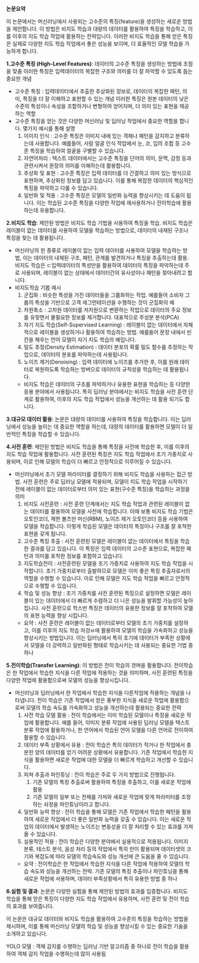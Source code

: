 **논문요약**

이 논문에서는 머신러닝에서 사용되는 고수준의 특징(feature)을 생성하는 새로운 방법을 제안합니다.
이 방법은 비지도 학습과 대량의 데이터를 활용하여 특징을 학습하고, 이를 이후의 지도 학습 작업에 활용하는 전략입니다.
이러한 비지도 학습을 통해 얻은 특징은 실제로 다양한 지도 학습 작업에서 좋은 성능을 보이며, 더 효율적인 모델 학습을 가능하게 합니다.

**1.고수준 특징 (High-Level Features)**: 데이터의 고수준 특징을 생성하는 방법에 초점을 맞춤
이러한 특징은 입력데이터의 복잡한 구조와 의미를 더 잘 파악할 수 있도록 돕는 중요한 개념
- 고수준 특징 : 입력데이터에서 추출한 추상화된 정보로, 데이터의 복잡한 패턴, 의미, 특징을 더 잘 이해하고 표현할 수 있는 개념 이러한 특징은 원본 데이터의 낮은 수준의 특성이나 속성을 조합하거나 변형하여 얻어지며, 더 의미 있는 표현을 제공하는 역할
- 고수준 특징을 얻는 것은 다양한 머신러닝 및 딥러닝 작업에서 중요한 역할을 합니다. 몇가지 예시를 통해 설명
    1. 이미지 인식 : 고수준 특징은 이미지 내에 있는 객체나 패턴을 감지하고 분류하는데 사용합니다. 예를들어, 사람 얼굴 인식 작업에서 눈, 코, 입의 조합 등 고수준 특징을 학습하여 얼굴을 구별할 수 있습니다.
    2. 자연어처리 : 텍스트 데이터에서는 고수준 특징을 단어의 의미, 문맥, 감정 등과 관련시켜서 문장의 의미를 이해하는데 활용합니다.
    3. 추상화 및 표현 : 고수준 특징은 입력 데이터를 더 간결하고 의미 있는 방식으로 표현하며, 추상화된 정보를 담고 있습니다. 이를 통해 복잡한 데이터의 핵심적인 특징을 파악하고 다룰 수 있습니다.
    4. 일반화 및 적용 : 고수준 특징은 모델의 일반화 능력을 향상시키는 데 도움이 됩니다. 이는 학습된 고수준 특징을 다양한 작업에 재사용하거나 전이학습에 활용하는데 유용합니다.

**2.비지도 학습**: 제안된 방법은 비지도 학습 기법을 사용하여 특징을 학습. 비지도 학습은 레이블이 없는 데이터를 사용하여 모델을 학습하는 방법으로, 데이터의 내재된 구조나 특징을 찾는 데 활용됩니다.
- 머신러닝의 한 종류로 레이블이 없는 입력 데이터를 사용하여 모델을 학습하는 방법, 이는 데이터의 내재된 구조, 패턴, 관계를 발견하거나 특징을 추출하는데 활용. 비지도 학습은 ㄷ입력데이터의 특성만을 활용하여 데이터의 특징을 파악하는데 주로 사용되며, 레이블이 없는 상태에서 데이터간의 유사성이나 패턴을 찾아내려고 합니다.
- 비지도학습 기봅 예시
    1. 군집화 : 비슷한 특성을 가진 데이터들을 그룹화하는 작업. 예를들어 소비자 그룹의 특성을 기반으로 고객 세그먼테이션을 수행하는 것이 군집화의 예
    2. 차원축소 : 고차원 데이터를 저차원으로 변환하는 작업으로 데이터의 주요 정보를 유짛면서 불필요한 정보를 제거합니다. 대표적으로 주성분 분석(PCA)
    3. 자기 지도 학습(Self-Supervised Learning) : 레이블이 없는 데이터에서 자체적으로 레이블을 생성하거나 활용하여 학습하는 방법. 예를들어 문장 내에서 빈 칸을 채우는 언어 모델이 자기 지도 학습의 예입니다.
    4. 밀도 추정(Density Estimation) : 데이터 분포의 확률 밀도 함수를 추정하는 작업으로, 데이터의 분포를 파악하는데 사용됩니다.
    5. 노이즈 제거(Denoising) : 입력 데이터에 노이즈를 추가한 후, 이를 원래 데이터로 복원하도록 학습하는 방버으로 데이터의 규칙성을 학습하는 데 활용됩니다.
    - 비지도 학습은 데이터의 구조를 파악하거나 유용한 표현을 학습하는 등 다양한 응용 분야에서 사용됩니다. 특히 딥러닝 분야에서는 비지도 학습을 사전 훈련 단계로 활용하여, 이후의 지도 학습 작업에서 성능을 개선하는 데 활용 되기도 합니다.

**3.대규모 데이터 활용**: 논문은 대량의 데이터를 사용하여 특징을 학습합니다. 이는 딥러닝에서 성능을 높이는 데 중요한 역할을 하는데, 대량의 데이터를 활용하면 모델이 더 일반적인 특징을 학습할 수 있습니다.

**4.사전 훈련**: 제안된 방법은 비지도 학습을 통해 특징을 사전에 학습한 후, 이를 이후의 지도 학습 작업에 활용합니다.
사전 훈련된 특징은 지도 학습 작업에서 초기 가중치로 사용되며, 이로 인해 모델의 학습이 더 빠르고 안정적으로 이루어질 수 있습니다.
- 머신러닝에서 초기 모델 파라미터를 결정하기 위해 비지도 학습을 사용하는 접근 방법. 사전 훈련은 주로 딥러닝 모델에 적용되며, 모델이 지도 학습 작업을 시작하기 전에 레이블이 없는 데이터로부터 의미 있는 표현(구수준 특징)을 학습하는 과정을 의미
    1. 비지도 사전훈련 : 사전 훈련 단계에서는 지도 학습 작업과 관련된 레이블이 없는 데이터를 활용하여 모델을 사전에 학습합니다. 이때 보통 비지도 학습 기법은 오토인코더, 제한 볼츠만 머신(RBM), 노이즈 제거 오토인코더 등을 사용하여 모델을 학습합니다.
    이렇게 학습된 모델은 데이터의 특징이나 구조를 잘 포착한 표현을 갖게 됩니다.
    2. 고수준 특징 추출 : 사전 훈련된 모델은 레이블이 없는 데이터에서 특징을 학습한 결과를 담고 있습니다. 이 특징은 입력 데이터의 고수준 표현으로, 복잡한 패턴과 의미를 포착한 정보를 포함하고 있습니다.
    3. 지도학습전이 : 사전훈련된 모델을 초기 가중치로 사용하여 지도 학습 작업을 시작합니다. 초기 가중치로부터 출발하므로 모델은 이미 좋은 특징 추출자로서의 역할을 수행할 수 있습니다. 이로 인해 모델은 지도 학습 작업을 빠르고 안정적으로 수행할 수 있습니다.
    4. 학습 및 성능 향상 : 초기 가중치를 사전 훈련된 특징으로 설정하면 모델은 레이블이 있는 데이터에서 더 빠르게 수렴하고 더 나은 성능을 발휘할 가능성이 높아집니다. 사전 훈련으로 학스반 특징은 데이터의 유용한 정보를 잘 포착하여 모델의 표현 능력을 향상 시킵니다.
    - 요약 : 사전 훈련은 레이블이 없는 데이터로부터 모델의 초기 가중치를 설정하고, 이를 이후의 지도 학습 자겅ㅂ에 활용하여 모델의 학습을 가속화하고 성능을 향상시키는 방법입니다. 이는 딥러닝에서 특히 초기에 데이터가 부족한 상황에서 모델을 더 강력하고 일반화된 형태로 학습시키는 데 사용되는 중요한 기법 중 하나


**5.전이학습(Transfer Learning)**: 이 방법은 전이 학습의 갠며을 활용합니다. 전이학습은 한 작업에서 학습한 지식을 다른 작업에 적용하는 것을 의미하며, 사전 훈련된 특징을 다양한 작업에 활용함으로써 모델의 성능을 향상시킵니다.
  - 머신러닝과 딥러닝에서 한 작업에서 학습한 지식을 다른작업에 적용하는 개념을 나타냅니다. 전이 학습은 기존 작업에서 얻은 풍부한 지식을 새로운 작업에 활용함으로써 모델의 학습 속도를 가속화하고 성능을 개선하는데 활용되는 중요한 전략
    1. 사전 학습 모델 활용 : 전이 학습에서는 이미 학습된 모델이나 특징을 새로운 작업에 활용합니다. 예를 들어, 이미지 분류 작업에 사용된 딥러닝 모델을 텍스트 분류 작업에 활용하거나, 한 언어에서 학습된 언어 모델을 다른 언어로 전이하여 활용할 수 있습니다.
    2. 데이터 부족 상황에서 유용 : 전이 학습은 특히 데이터가 적거나 한 작업에서 충분한 양의 데이터를 얻기 어려운 상황에서 유용합니다. 기존 작업에서 학습한 지식을 활용하면 새로운 작업에 대한 모델을 더 빠르게 학습하고 개선할 수 있습니다.
    3. 피쳐 추출과 파인튜닝 : 전이 학습은 주로 두 가지 방법으로 진행됩니다.
       1. 기존 모델의 특징 추출로써 활용하여 특징을 추출하고, 이를 새로운 작업에 활용
       2. 기존 모델의 일부 또는 전체를 가져와 새로운 작업에 맞게 파라미터를 조정하는 솨정을 파인튜닝이라고 합니다.
    4. 일반화 능력 향상 : 전이 학습을 통해 모델은 기존 작업에서 학습한 패턴을 활용하여 새로운 작업에서 더 좋은 일반화 능력을 갖출 수 있습니다. 이는 새로운 작업의 데이터에서 발생하는 노이즈는 변동성을 더 잘 처리할 수 있는 효과를 가져올 수 있습니다.
    5. 실용적인 적용 : 전이 학습은 다양한 분야에서 실용적으로 적용됩니다. 이미지 분류, 테스트 분석, 음성 처리 등의 작업에서 특히 만이 활용되며 데이터셋의 크기와 복잡도에 따라 모델의 학습속도와 성능 개선에 큰 도움을 줄 수 있습니다.
    - 요약 : 전이학습은 한 작업에서 학습한 지식을 다른 작업에 적용하여 모델의 학습 속도와 성능을 개선하는 전략. 기존 모델의 특징 추출이나 파인튜닝을 통해 새로운 작업에 서용하며, 데이터 부족상황에서 특히 유용한 방법 중 하나

**6.실험 및 결과**: 논문은 다양한 실험을 통해 제안된 방법의 효과를 입증합니다. 비지도 학습을 통해 얻은 특징이 다양한 지도 학습 작업에서 유용하며, 사전 훈련 및 전이 학습의 효과를 보여줍니다.

이 논문은 대규모 데이터와 비지도 학습을 활용하여 고수준의 특징을 학습하는 방법을 제시하며, 이를 통해 머신러닝 모델의 학습 및 성능을 향상시킬 수 있는 중요한 기술을 소개하고 있습니다.

YOLO 모델 : 객체 감지를 수행하는 딥러닝 기반 알고리즘 중 하나로 전이 학습을 활용하여 객체 감지 작업을 수행하는데 많이 사용됨
